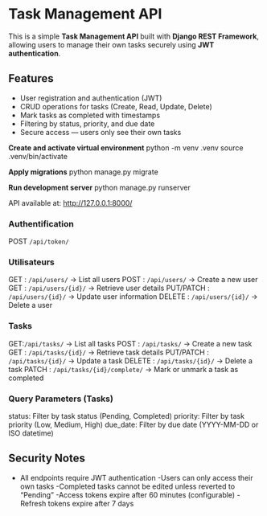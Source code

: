 # Task Management API
This is a simple **Task Management API** built with **Django REST Framework**, allowing users to manage their own tasks securely using **JWT authentication**.

## Features
- User registration and authentication (JWT)
- CRUD operations for tasks (Create, Read, Update, Delete)
- Mark tasks as completed with timestamps
- Filtering by status, priority, and due date
- Secure access — users only see their own tasks


**Create and activate virtual environment**
   python -m venv .venv
   source .venv/bin/activate  

**Apply migrations**
    python manage.py migrate

**Run development server**
    python manage.py runserver

API available at: http://127.0.0.1:8000/

### Authentification
POST  `/api/token/` 

### Utilisateurs
GET : `/api/users/` -> List all users
POST : `/api/users/` -> Create a new user
GET : `/api/users/{id}/` -> Retrieve user details
PUT/PATCH : `/api/users/{id}/` -> Update user information
DELETE : `/api/users/{id}/` -> Delete a user

### Tasks
GET:`/api/tasks/` -> List all tasks
POST : `/api/tasks/` -> Create a new task
GET : `/api/tasks/{id}/` -> Retrieve task details
PUT/PATCH : `/api/tasks/{id}/` -> Update a task
DELETE : `/api/tasks/{id}/` -> Delete a task
PATCH : `/api/tasks/{id}/complete/` -> Mark or unmark a task as completed

### Query Parameters (Tasks)
status: Filter by task status (Pending, Completed)
priority: Filter by task priority (Low, Medium, High)
due_date: Filter by due date (YYYY-MM-DD or ISO datetime)

## Security Notes
- All endpoints require JWT authentication
-Users can only access their own tasks
-Completed tasks cannot be edited unless reverted to “Pending”
-Access tokens expire after 60 minutes (configurable)
-Refresh tokens expire after 7 days



